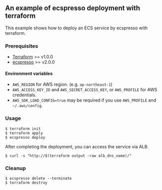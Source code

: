 ## An example of ecspresso deployment with terraform

This example shows how to deploy an ECS service by ecspresso with terraform.

### Prerequisites

- [Terraform](https://www.terraform.io/) >= v1.0.0
- [ecspresso](https://github.com/kayac/ecspresso) >= v2.0.0

#### Environment variables

- `AWS_REGION` for AWS region. (e.g. `ap-northeast-1`)
- `AWS_ACCESS_KEY_ID` and `AWS_SECRET_ACCESS_KEY`, or `AWS_PROFILE` for AWS credentials.
- `AWS_SDK_LOAD_CONFIG=true` may be required if you use `AWS_PROFILE` and `~/.aws/config`.

### Usage

```console
$ terraform init
$ terraform apply
$ ecspresso deploy
```

After completing the deployment, you can access the service via ALB.

```console
$ curl -s "http://$(terraform output -raw alb_dns_name)/"
```

### Cleanup

```console
$ ecspresso delete --terminate
$ terraform destroy
```
